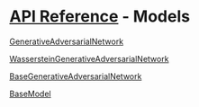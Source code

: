 # [API Reference](../API.md) - Models

[GenerativeAdversarialNetwork](Models/GenerativeAdversarialNetwork.md)

[WassersteinGenerativeAdversarialNetwork](Models/WassersteinGenerativeAdversarialNetwork.md)

[BaseGenerativeAdversarialNetwork](Models/BaseGenerativeAdversarialNetwork.md)

[BaseModel](Models/BaseModel.md)
